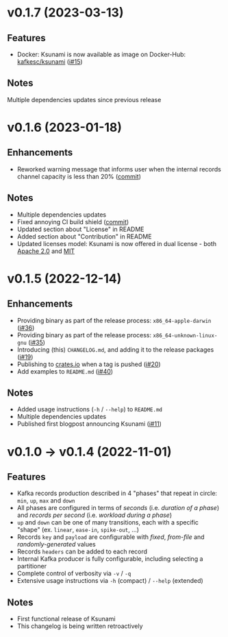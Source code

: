 # v0.1.7 (2023-03-13)

## Features

* Docker: Ksunami is now available as image on Docker-Hub: [kafkesc/ksunami](https://hub.docker.com/r/kafkesc/ksunami) ([i#15](https://github.com/kafkesc/ksunami/issues/15))

## Notes

Multiple dependencies updates since previous release

# v0.1.6 (2023-01-18)

## Enhancements

* Reworked warning message that informs user when the internal records channel capacity is less than 20% ([commit](https://github.com/kafkesc/ksunami/commit/a8f7bee444ae59f5509ad4170c4f10c76a1ceb13))

## Notes

* Multiple dependencies updates
* Fixed annoying CI build shield ([commit](https://github.com/kafkesc/ksunami/commit/d07c1124b4630d4e495f1dd0413ba69d95d8db9f))
* Updated section about "License" in README
* Added section about "Contribution" in README
* Updated licenses model: Ksunami is now offered in dual license - both [Apache 2.0](LICENSE-APACHE) and [MIT](LICENSE-MIT)

# v0.1.5 (2022-12-14)

## Enhancements

* Providing binary as part of the release process: `x86_64-apple-darwin` ([i#36](https://github.com/kafkesc/ksunami/issues/36))
* Providing binary as part of the release process: `x86_64-unknown-linux-gnu` ([i#35](https://github.com/kafkesc/ksunami/issues/35))
* Introducing (this) `CHANGELOG.md`, and adding it to the release packages ([i#19](https://github.com/kafkesc/ksunami/issues/19))
* Publishing to [crates.io](https://crates.io/crates/ksunami) when a tag is pushed ([i#20](https://github.com/kafkesc/ksunami/issues/20))
* Add examples to `README.md` ([i#40](https://github.com/kafkesc/ksunami/issues/40))

## Notes

* Added usage instructions (`-h` / `--help`) to `README.md`
* Multiple dependencies updates
* Published first blogpost announcing Ksunami ([i#11](https://github.com/kafkesc/ksunami/issues/11))

# v0.1.0 -> v0.1.4 (2022-11-01)

## Features

* Kafka records production described in 4 "phases" that repeat in circle: `min`, `up`, `max` and `down`
* All phases are configured in terms of _seconds_ (i.e. _duration of a phase_) and _records per second_ (i.e. _workload during a phase_)
* `up` and `down` can be one of many transitions, each with a specific "shape" (ex. `linear`, `ease-in`, `spike-out`, ...)
* Records `key` and `payload` are configurable with _fixed_, _from-file_ and _randomly-generated_ values
* Records `headers` can be added to each record
* Internal Kafka producer is fully configurable, including selecting a partitioner
* Complete control of verbosity via `-v` / `-q`
* Extensive usage instructions via `-h` (compact) / `--help` (extended)

## Notes

* First functional release of Ksunami
* This changelog is being written retroactively
